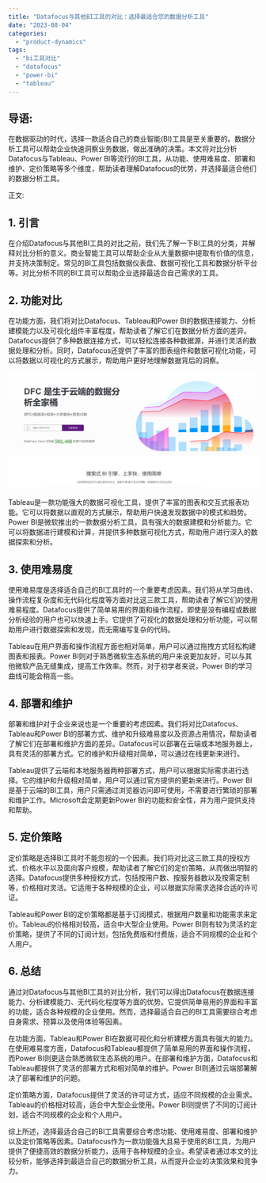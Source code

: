 ```yaml
---
title: "Datafocus与其他BI工具的对比：选择最适合您的数据分析工具"
date: "2023-08-04"
categories: 
  - "product-dynamics"
tags: 
  - "bi工具对比"
  - "datafocus"
  - "power-bi"
  - "tableau"
---
```


## 导语:

在数据驱动的时代，选择一款适合自己的商业智能(BI)工具是至关重要的。数据分析工具可以帮助企业快速洞察业务数据，做出准确的决策。本文将对比分析Datafocus与Tableau、Power BI等流行的BI工具，从功能、使用难易度、部署和维护、定价策略等多个维度，帮助读者理解Datafocus的优势，并选择最适合他们的数据分析工具。

正文:

## 1\. 引言

在介绍Datafocus与其他BI工具的对比之前，我们先了解一下BI工具的分类，并解释对比分析的意义。商业智能工具可以帮助企业从大量数据中提取有价值的信息，并支持决策制定。常见的BI工具包括数据仪表盘、数据可视化工具和数据分析平台等。对比分析不同的BI工具可以帮助企业选择最适合自己需求的工具。

## 2\. 功能对比

在功能方面，我们将对比Datafocus、Tableau和Power BI的数据连接能力、分析建模能力以及可视化组件丰富程度，帮助读者了解它们在数据分析方面的差异。Datafocus提供了多种数据连接方式，可以轻松连接各种数据源，并进行灵活的数据处理和分析。同时，Datafocus还提供了丰富的图表组件和数据可视化功能，可以将数据以可视化的方式展示，帮助用户更好地理解数据背后的洞察。

![](images/1686616238-%E5%BE%AE%E4%BF%A1%E6%88%AA%E5%9B%BE_20230512142316.png)

Tableau是一款功能强大的数据可视化工具，提供了丰富的图表和交互式报表功能。它可以将数据以直观的方式展示，帮助用户快速发现数据中的模式和趋势。Power BI是微软推出的一款数据分析工具，具有强大的数据建模和分析能力。它可以将数据进行建模和计算，并提供多种数据可视化方式，帮助用户进行深入的数据探索和分析。

## 3\. 使用难易度

使用难易度是选择适合自己的BI工具时的一个重要考虑因素。我们将从学习曲线、操作流程复杂度和无代码化程度等方面对比这三款工具，帮助读者了解它们的使用难易程度。Datafocus提供了简单易用的界面和操作流程，即使是没有编程或数据分析经验的用户也可以快速上手。它提供了可视化的数据处理和分析功能，可以帮助用户进行数据探索和发现，而无需编写复杂的代码。

Tableau在用户界面和操作流程方面也相对简单，用户可以通过拖拽方式轻松构建图表和报表。Power BI则对于熟悉微软生态系统的用户来说更加友好，可以与其他微软产品无缝集成，提高工作效率。然而，对于初学者来说，Power BI的学习曲线可能会稍高一些。

## 4\. 部署和维护

部署和维护对于企业来说也是一个重要的考虑因素。我们将对比Datafocus、Tableau和Power BI的部署方式、维护和升级难易度以及资源占用情况，帮助读者了解它们在部署和维护方面的差异。Datafocus可以部署在云端或本地服务器上，具有灵活的部署方式。它的维护和升级相对简单，可以通过在线更新来进行。

Tableau提供了云端和本地服务器两种部署方式，用户可以根据实际需求进行选择。它的维护和升级相对简单，用户可以通过官方提供的更新来进行。Power BI是基于云端的BI工具，用户只需通过浏览器访问即可使用，不需要进行繁琐的部署和维护工作。Microsoft会定期更新Power BI的功能和安全性，并为用户提供支持和帮助。

## 5\. 定价策略

定价策略是选择BI工具时不能忽视的一个因素。我们将对比这三款工具的授权方式、价格水平以及面向客户规模，帮助读者了解它们的定价策略，从而做出明智的选择。Datafocus提供多种授权方式，包括按用户数、按服务器数以及按需定制等，价格相对灵活。它适用于各种规模的企业，可以根据实际需求选择合适的许可证。

Tableau和Power BI的定价策略都是基于订阅模式，根据用户数量和功能需求来定价。Tableau的价格相对较高，适合中大型企业使用。Power BI则有较为灵活的定价策略，提供了不同的订阅计划，包括免费版和付费版，适合不同规模的企业和个人用户。

## 6\. 总结

通过对Datafocus与其他BI工具的对比分析，我们可以得出Datafocus在数据连接能力、分析建模能力、无代码化程度等方面的优势。它提供简单易用的界面和丰富的功能，适合各种规模的企业使用。然而，选择最适合自己的BI工具需要综合考虑自身需求、预算以及使用体验等因素。

在功能方面，Tableau和Power BI在数据可视化和分析建模方面具有强大的能力。在使用难易度方面，Datafocus和Tableau都提供了简单易用的界面和操作流程，而Power BI则更适合熟悉微软生态系统的用户。在部署和维护方面，Datafocus和Tableau都提供了灵活的部署方式和相对简单的维护。Power BI则通过云端部署解决了部署和维护的问题。

定价策略方面，Datafocus提供了灵活的许可证方式，适应不同规模的企业需求。Tableau的价格相对较高，适合中大型企业使用。Power BI则提供了不同的订阅计划，适合不同规模的企业和个人用户。

综上所述，选择最适合自己的BI工具需要综合考虑功能、使用难易度、部署和维护以及定价策略等因素。Datafocus作为一款功能强大且易于使用的BI工具，为用户提供了便捷高效的数据分析能力，适用于各种规模的企业。希望读者通过本文的比较分析，能够选择到最适合自己的数据分析工具，从而提升企业的决策效果和竞争力。
